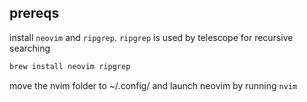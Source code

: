 ## prereqs

install `neovim` and `ripgrep`. `ripgrep` is used by telescope for recursive searching
```sh
brew install neovim ripgrep
```

move the nvim folder to ~/.config/ and launch neovim by running `nvim`
